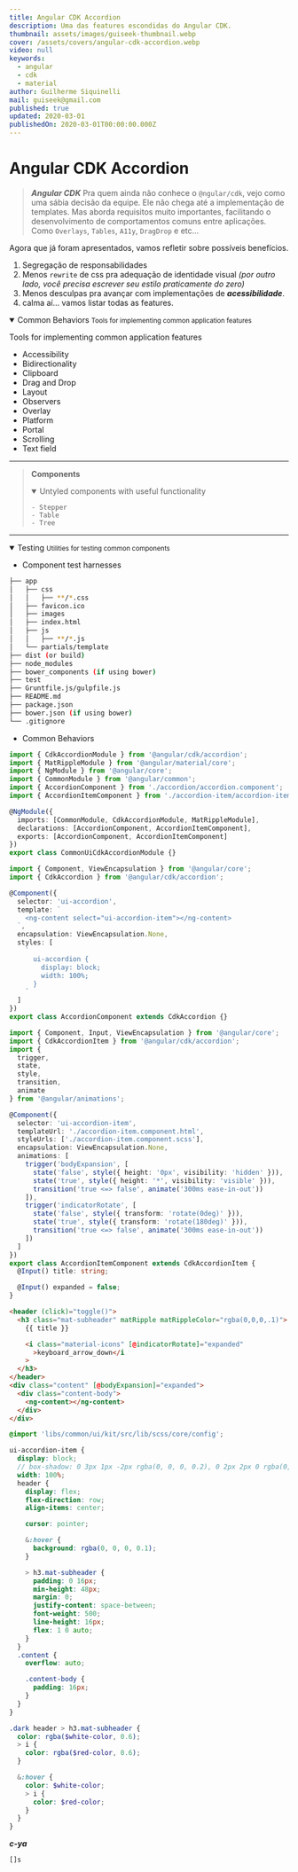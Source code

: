 ```yaml
---
title: Angular CDK Accordion
description: Uma das features escondidas do Angular CDK.
thumbnail: assets/images/guiseek-thumbnail.webp
cover: /assets/covers/angular-cdk-accordion.webp
video: null
keywords:
  - angular
  - cdk
  - material
author: Guilherme Siquinelli
mail: guiseek@gmail.com
published: true
updated: 2020-03-01
publishedOn: 2020-03-01T00:00:00.000Z
---
```


# Angular CDK Accordion

> ___Angular CDK___
> Pra quem ainda não conhece o `@ngular/cdk`, vejo como uma sábia decisão da equipe. Ele não chega até a implementação de templates. Mas aborda requisitos muito importantes, facilitando o desenvolvimento de comportamentos comuns entre aplicações. Como `Overlays`, `Tables`, `A11y`, `DragDrop` e etc...

Agora que já foram apresentados, vamos refletir sobre possíveis benefícios.

1. Segregação de responsabilidades
2. Menos `rewrite` de css pra adequação de identidade visual _(por outro lado, você precisa escrever seu estilo praticamente do zero)_
3. Menos desculpas pra avançar com implementações de ___acessibilidade___.
4. calma aí... vamos listar todas as features.

<details open>
  <summary>
  Common Behaviors
  <small>Tools for implementing common application features</small>
  </summary>
  <p>
  Tools for implementing common application features

  - Accessibility
  - Bidirectionality
  - Clipboard
  - Drag and Drop
  - Layout
  - Observers
  - Overlay
  - Platform
  - Portal
  - Scrolling
  - Text field
  </p>
</details>

----------
> __Components__
> <details open>
>  <summary>
>  Untyled components with useful functionality
>   </summary>
>   <p>
>
>     - Stepper
>     - Table
>     - Tree
>   </p>
> </details>
>

----------

<details open>
  <summary>
  Testing
  <small>Utilities for testing common components</small>
  </summary>
  <p>

  - Component test harnesses
  </p>
</details>


```bash
├── app
│   ├── css
│   │   ├── **/*.css
│   ├── favicon.ico
│   ├── images
│   ├── index.html
│   ├── js
│   │   ├── **/*.js
│   └── partials/template
├── dist (or build)
├── node_modules
├── bower_components (if using bower)
├── test
├── Gruntfile.js/gulpfile.js
├── README.md
├── package.json
├── bower.json (if using bower)
└── .gitignore
```

- Common Behaviors


```ts
import { CdkAccordionModule } from '@angular/cdk/accordion';
import { MatRippleModule } from '@angular/material/core';
import { NgModule } from '@angular/core';
import { CommonModule } from '@angular/common';
import { AccordionComponent } from './accordion/accordion.component';
import { AccordionItemComponent } from './accordion-item/accordion-item.component';

@NgModule({
  imports: [CommonModule, CdkAccordionModule, MatRippleModule],
  declarations: [AccordionComponent, AccordionItemComponent],
  exports: [AccordionComponent, AccordionItemComponent]
})
export class CommonUiCdkAccordionModule {}
```


```ts
import { Component, ViewEncapsulation } from '@angular/core';
import { CdkAccordion } from '@angular/cdk/accordion';

@Component({
  selector: 'ui-accordion',
  template: `
    <ng-content select="ui-accordion-item"></ng-content>
  `,
  encapsulation: ViewEncapsulation.None,
  styles: [
    `
      ui-accordion {
        display: block;
        width: 100%;
      }
    `
  ]
})
export class AccordionComponent extends CdkAccordion {}
```

```ts
import { Component, Input, ViewEncapsulation } from '@angular/core';
import { CdkAccordionItem } from '@angular/cdk/accordion';
import {
  trigger,
  state,
  style,
  transition,
  animate
} from '@angular/animations';

@Component({
  selector: 'ui-accordion-item',
  templateUrl: './accordion-item.component.html',
  styleUrls: ['./accordion-item.component.scss'],
  encapsulation: ViewEncapsulation.None,
  animations: [
    trigger('bodyExpansion', [
      state('false', style({ height: '0px', visibility: 'hidden' })),
      state('true', style({ height: '*', visibility: 'visible' })),
      transition('true <=> false', animate('300ms ease-in-out'))
    ]),
    trigger('indicatorRotate', [
      state('false', style({ transform: 'rotate(0deg)' })),
      state('true', style({ transform: 'rotate(180deg)' })),
      transition('true <=> false', animate('300ms ease-in-out'))
    ])
  ]
})
export class AccordionItemComponent extends CdkAccordionItem {
  @Input() title: string;

  @Input() expanded = false;
}
```

```html
<header (click)="toggle()">
  <h3 class="mat-subheader" matRipple matRippleColor="rgba(0,0,0,.1)">
    {{ title }}

    <i class="material-icons" [@indicatorRotate]="expanded"
      >keyboard_arrow_down</i
    >
  </h3>
</header>
<div class="content" [@bodyExpansion]="expanded">
  <div class="content-body">
    <ng-content></ng-content>
  </div>
</div>
```

```scss
@import 'libs/common/ui/kit/src/lib/scss/core/config';

ui-accordion-item {
  display: block;
  // box-shadow: 0 3px 1px -2px rgba(0, 0, 0, 0.2), 0 2px 2px 0 rgba(0, 0, 0, 0.14), 0 1px 5px 0 rgba(0, 0, 0, 0.12);
  width: 100%;
  header {
    display: flex;
    flex-direction: row;
    align-items: center;

    cursor: pointer;

    &:hover {
      background: rgba(0, 0, 0, 0.1);
    }

    > h3.mat-subheader {
      padding: 0 16px;
      min-height: 48px;
      margin: 0;
      justify-content: space-between;
      font-weight: 500;
      line-height: 16px;
      flex: 1 0 auto;
    }
  }
  .content {
    overflow: auto;

    .content-body {
      padding: 16px;
    }
  }
}

.dark header > h3.mat-subheader {
  color: rgba($white-color, 0.6);
  > i {
    color: rgba($red-color, 0.6);
  }

  &:hover {
    color: $white-color;
    > i {
      color: $red-color;
    }
  }
}
```



**_c-ya_**

`[]s`
